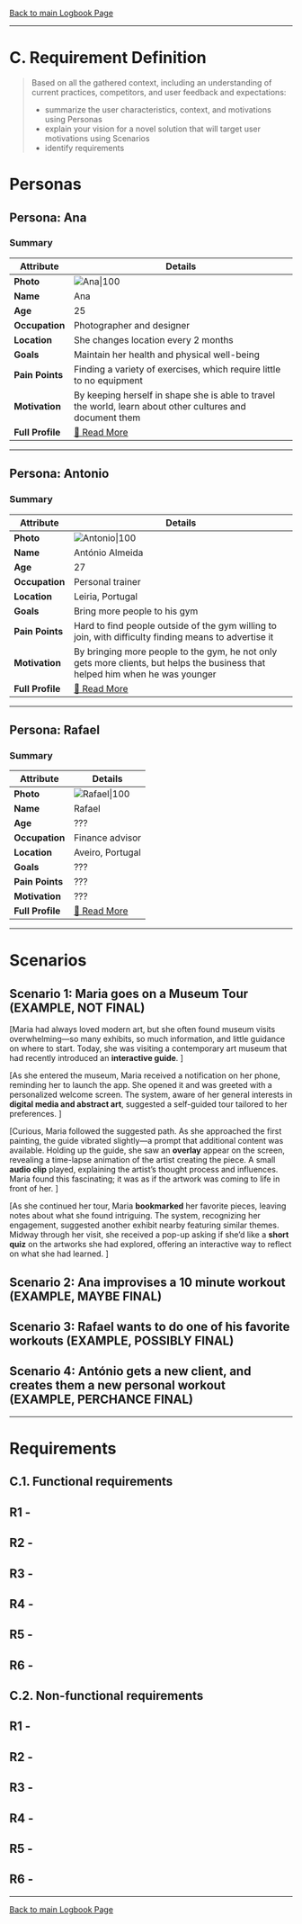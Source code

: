 [Back to main Logbook Page](../hci_logbook.md)

---
# C. Requirement Definition
>	Based on all the gathered context, including an understanding of current practices, competitors, and user feedback and expectations: 
>	- summarize the user characteristics, context, and motivations using Personas
>	- explain your vision for a novel solution that will target user motivations using Scenarios
>	- identify requirements

# Personas

## Persona: Ana 
### Summary 
| Attribute        | Details                                       |
| ---------------- | --------------------------------------------- |
| **Photo**        | ![Ana\|100](personas/Ana.jpg)  |
| **Name**         | Ana                               |
| **Age**          | 25                             |
| **Occupation**   | Photographer and designer                           |
| **Location**     | She changes location every 2 months                               |
| **Goals**        | Maintain her health and physical well-being           |
| **Pain Points**  | Finding a variety of exercises, which require little to no equipment              |
| **Motivation**   | By keeping herself in shape she is able to travel the world, learn about other cultures and document them     |
| **Full Profile** | [📄 Read More](personas/persona_Ana.md) |

---
## Persona: Antonio 
### Summary 
| Attribute        | Details                                       |
| ---------------- | --------------------------------------------- |
| **Photo**        | ![Antonio\|100](personas/Antonio.jpg)            |
| **Name**         | António Almeida                                |
| **Age**          | 27                                 |
| **Occupation**   | Personal trainer                           |
| **Location**     | Leiria, Portugal                               |
| **Goals**        | Bring more people to his gym           |
| **Pain Points**  | Hard to find people outside of the gym willing to join, with difficulty finding means to advertise it             |
| **Motivation**   | By bringing more people to the gym, he not only gets more clients, but helps the business that helped him when he was younger                |
| **Full Profile** | [📄 Read More](personas/persona_António.md) |

---
## Persona: Rafael 
### Summary 
| Attribute        | Details                                       |
| ---------------- | --------------------------------------------- |
| **Photo**        | ![Rafael\|100](personas/Rafael.jpg)  |
| **Name**         | Rafael                               |
| **Age**          | ???                             |
| **Occupation**   | Finance advisor                           |
| **Location**     | Aveiro, Portugal                               |
| **Goals**        | ???           |
| **Pain Points**  | ???              |
| **Motivation**   | ???     |
| **Full Profile** | [📄 Read More](personas/persona_Rafael.md) |

---



# Scenarios


## Scenario 1: Maria goes on a Museum Tour (EXAMPLE, NOT FINAL)

[Maria had always loved modern art, but she often found museum visits overwhelming—so many exhibits, so much information, and little guidance on where to start. Today, she was visiting a contemporary art museum that had recently introduced an **interactive guide**.  ]

[As she entered the museum, Maria received a notification on her phone, reminding her to launch the app. She opened it and was greeted with a personalized welcome screen. The system, aware of her general interests in **digital media and abstract art**, suggested a self-guided tour tailored to her preferences.  ]

[Curious, Maria followed the suggested path. As she approached the first painting, the guide vibrated slightly—a prompt that additional content was available. Holding up the guide, she saw an **overlay** appear on the screen, revealing a time-lapse animation of the artist creating the piece. A small **audio clip** played, explaining the artist’s thought process and influences. Maria found this fascinating; it was as if the artwork was coming to life in front of her.  ]

[As she continued her tour, Maria **bookmarked** her favorite pieces, leaving notes about what she found intriguing. The system, recognizing her engagement, suggested another exhibit nearby featuring similar themes. Midway through her visit, she received a pop-up asking if she’d like a **short quiz** on the artworks she had explored, offering an interactive way to reflect on what she had learned.  ]

## Scenario 2: Ana improvises a 10 minute workout (EXAMPLE, MAYBE FINAL)

## Scenario 3: Rafael wants to do one of his favorite workouts (EXAMPLE, POSSIBLY FINAL)

## Scenario 4: António gets a new client, and creates them a new personal workout (EXAMPLE, PERCHANCE FINAL)



---

# Requirements


## C.1. Functional requirements

## R1 - 

## R2 - 

## R3 - 

## R4 - 

## R5 - 

## R6 - 


## C.2. Non-functional requirements

## R1 - 

## R2 - 

## R3 - 

## R4 - 

## R5 - 

## R6 - 


---
[Back to main Logbook Page](hci_logbook.md)
